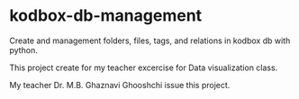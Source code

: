 # kodbox-db-management
Create and management folders, files, tags, and relations in kodbox db with python.

This project create for my teacher excercise for Data visualization class.

My teacher Dr. M.B. Ghaznavi Ghooshchi issue this project.
